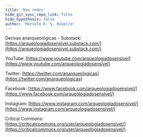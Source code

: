 ```yaml
---
title: 'Nas redes'
hide_git_sync_repo_link: false
hide_hypothesis: false
author: 'Marcelo R. S. Ribeiro'
---
```


Derivas anarqueológicas - Substack: [https://arqueologiadosensivel.substack.com/](https://arqueologiadosensivel.substack.com/)

YouTube: [https://www.youtube.com/arqueologiadosensivel](https://www.youtube.com/arqueologiadosensivel)

Twitter: [https://twitter.com/anarqueologicas](https://twitter.com/anarqueologicas)

Facebook: [https://www.facebook.com/arqueologiadosensivel/](https://www.facebook.com/arqueologiadosensivel/)

Instagram: [https://www.instagram.com/arqueologiadosensivel/](https://www.instagram.com/arqueologiadosensivel/)

Critical Commons: [https://criticalcommons.org/user/arqueologiadosensivel/](https://criticalcommons.org/user/arqueologiadosensivel/)